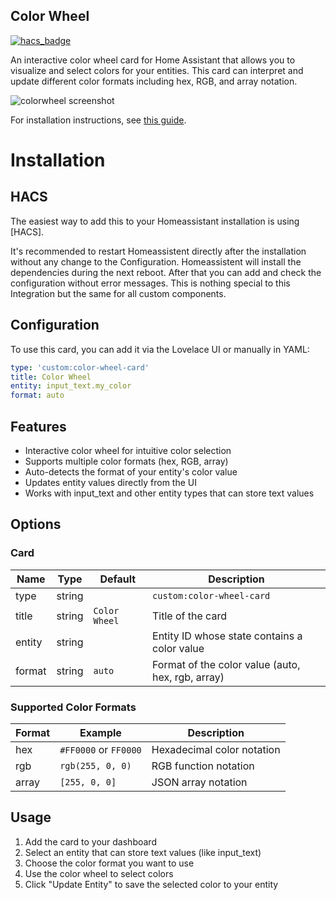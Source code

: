 ## Color Wheel

[![hacs_badge](https://img.shields.io/badge/HACS-Default-orange.svg)](https://github.com/hacs/integration)

An interactive color wheel card for Home Assistant that allows you to visualize and select colors for your entities. This card can interpret and update different color formats including hex, RGB, and array notation.

![colorwheel screenshot](https://raw.githubusercontent.com/andymcloid/colorwheel-hass-integration/refs/heads/main/screenshot.png)

For installation instructions, see [this guide](https://github.com/thomasloven/hass-config/wiki/Lovelace-Plugins).

# Installation

## HACS

The easiest way to add this to your Homeassistant installation is using [HACS]. 

It's recommended to restart Homeassistent directly after the installation without any change to the Configuration. 
Homeassistent will install the dependencies during the next reboot. After that you can add and check the configuration without error messages. 
This is nothing special to this Integration but the same for all custom components.

## Configuration

To use this card, you can add it via the Lovelace UI or manually in YAML:

```yaml
type: 'custom:color-wheel-card'
title: Color Wheel
entity: input_text.my_color
format: auto
```

## Features

- Interactive color wheel for intuitive color selection
- Supports multiple color formats (hex, RGB, array)
- Auto-detects the format of your entity's color value
- Updates entity values directly from the UI
- Works with input_text and other entity types that can store text values

## Options

### Card
| Name         | Type    | Default        | Description |
| ------------ | ------- | -------------- | ----------- |
| type         | string  |                | `custom:color-wheel-card`
| title        | string  | `Color Wheel`  | Title of the card
| entity       | string  |                | Entity ID whose state contains a color value
| format       | string  | `auto`         | Format of the color value (auto, hex, rgb, array)

### Supported Color Formats
| Format | Example                | Description |
| ------ | ---------------------- | ----------- |
| hex    | `#FF0000` or `FF0000`  | Hexadecimal color notation
| rgb    | `rgb(255, 0, 0)`       | RGB function notation
| array  | `[255, 0, 0]`          | JSON array notation

## Usage

1. Add the card to your dashboard
2. Select an entity that can store text values (like input_text)
3. Choose the color format you want to use
4. Use the color wheel to select colors
5. Click "Update Entity" to save the selected color to your entity